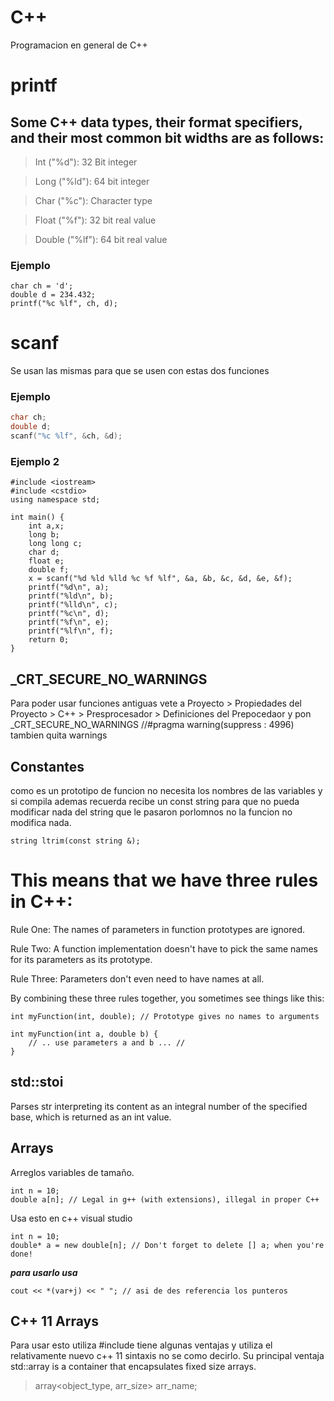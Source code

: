 # C++
Programacion en general de C++ 


# printf

## Some C++ data types, their format specifiers, and their most common bit widths are as follows:

>Int ("%d"): 32 Bit integer

>Long ("%ld"): 64 bit integer

>Char ("%c"): Character type

>Float ("%f"): 32 bit real value

>Double ("%lf"): 64 bit real value

### Ejemplo 

```
char ch = 'd';
double d = 234.432;
printf("%c %lf", ch, d);
```


# scanf

Se usan las mismas para que se usen con estas dos funciones

### Ejemplo 

``` c++
char ch;
double d;
scanf("%c %lf", &ch, &d);

```

### Ejemplo 2
```
#include <iostream>
#include <cstdio>
using namespace std;

int main() {
    int a,x;
    long b;
    long long c;
    char d;
    float e;
    double f;
    x = scanf("%d %ld %lld %c %f %lf", &a, &b, &c, &d, &e, &f);
    printf("%d\n", a);
    printf("%ld\n", b);
    printf("%lld\n", c);
    printf("%c\n", d);
    printf("%f\n", e);
    printf("%lf\n", f);
    return 0;
}
```
## _CRT_SECURE_NO_WARNINGS

Para poder usar funciones antiguas vete a Proyecto > Propiedades del Proyecto > C++ > Presprocesador > Definiciones del Prepocedaor y pon _CRT_SECURE_NO_WARNINGS
//#pragma warning(suppress : 4996) tambien quita warnings


## Constantes 

como es un prototipo de funcion no necesita los nombres de las variables y si compila ademas recuerda recibe un const string para que no pueda modificar
nada del string que le pasaron porlomnos no la funcion no modifica nada.
```
string ltrim(const string &);

```

# This means that we have three rules in C++:

Rule One: The names of parameters in function prototypes are ignored.

Rule Two: A function implementation doesn't have to pick the same names for its parameters as its prototype.

Rule Three: Parameters don't even need to have names at all.

By combining these three rules together, you sometimes see things like this:

```
int myFunction(int, double); // Prototype gives no names to arguments

int myFunction(int a, double b) {
    // .. use parameters a and b ... //
}
```
## std::stoi

Parses str interpreting its content as an integral number of the specified base, which is returned as an int value.

## Arrays

Arreglos variables de tamaño.
```
int n = 10;
double a[n]; // Legal in g++ (with extensions), illegal in proper C++
```
Usa esto en c++ visual studio
```
int n = 10;
double* a = new double[n]; // Don't forget to delete [] a; when you're done!

```
***para usarlo usa***

```
cout << *(var+j) << " "; // asi de des referencia los punteros
```

## C++ 11 Arrays 

Para usar esto utiliza #include <array> tiene algunas ventajas y utiliza el relativamente nuevo c++ 11 sintaxis no se como decirlo. Su principal ventaja std::array is a container that encapsulates fixed size arrays.

> array<object_type, arr_size> arr_name;


